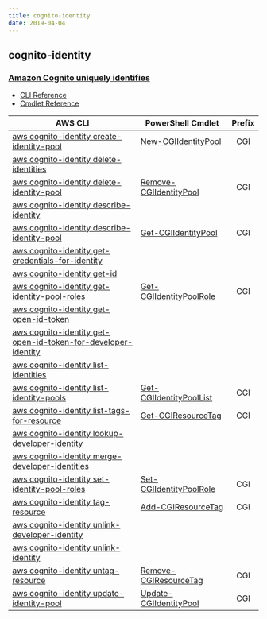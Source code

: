 ```yaml
---
title: cognito-identity
date: 2019-04-04
---
```


## cognito-identity

### [Amazon Cognito uniquely identifies](https://aws.amazon.com/cognito/)

* [CLI Reference](https://docs.aws.amazon.com/cli/latest/reference/cognito-identity/index.html)
* [Cmdlet Reference](https://docs.aws.amazon.com/powershell/latest/reference/items/Amazon_Cognito_Identity_cmdlets.html)

|AWS CLI|PowerShell Cmdlet|Prefix|
|----|----|:--:|
|[aws cognito-identity create-identity-pool](https://docs.aws.amazon.com/cli/latest/reference/cognito-identity/create-identity-pool.html)|[New-CGIIdentityPool](https://docs.aws.amazon.com/powershell/latest/reference/items/New-CGIIdentityPool.html)|CGI|
|[aws cognito-identity delete-identities](https://docs.aws.amazon.com/cli/latest/reference/cognito-identity/delete-identities.html)|||
|[aws cognito-identity delete-identity-pool](https://docs.aws.amazon.com/cli/latest/reference/cognito-identity/delete-identity-pool.html)|[Remove-CGIIdentityPool](https://docs.aws.amazon.com/powershell/latest/reference/items/Remove-CGIIdentityPool.html)|CGI|
|[aws cognito-identity describe-identity](https://docs.aws.amazon.com/cli/latest/reference/cognito-identity/describe-identity.html)|||
|[aws cognito-identity describe-identity-pool](https://docs.aws.amazon.com/cli/latest/reference/cognito-identity/describe-identity-pool.html)|[Get-CGIIdentityPool](https://docs.aws.amazon.com/powershell/latest/reference/items/Get-CGIIdentityPool.html)|CGI|
|[aws cognito-identity get-credentials-for-identity](https://docs.aws.amazon.com/cli/latest/reference/cognito-identity/get-credentials-for-identity.html)|||
|[aws cognito-identity get-id](https://docs.aws.amazon.com/cli/latest/reference/cognito-identity/get-id.html)|||
|[aws cognito-identity get-identity-pool-roles](https://docs.aws.amazon.com/cli/latest/reference/cognito-identity/get-identity-pool-roles.html)|[Get-CGIIdentityPoolRole](https://docs.aws.amazon.com/powershell/latest/reference/items/Get-CGIIdentityPoolRole.html)|CGI|
|[aws cognito-identity get-open-id-token](https://docs.aws.amazon.com/cli/latest/reference/cognito-identity/get-open-id-token.html)|||
|[aws cognito-identity get-open-id-token-for-developer-identity](https://docs.aws.amazon.com/cli/latest/reference/cognito-identity/get-open-id-token-for-developer-identity.html)|||
|[aws cognito-identity list-identities](https://docs.aws.amazon.com/cli/latest/reference/cognito-identity/list-identities.html)|||
|[aws cognito-identity list-identity-pools](https://docs.aws.amazon.com/cli/latest/reference/cognito-identity/list-identity-pools.html)|[Get-CGIIdentityPoolList](https://docs.aws.amazon.com/powershell/latest/reference/items/Get-CGIIdentityPoolList.html)|CGI|
|[aws cognito-identity list-tags-for-resource](https://docs.aws.amazon.com/cli/latest/reference/cognito-identity/list-tags-for-resource.html)|[Get-CGIResourceTag](https://docs.aws.amazon.com/powershell/latest/reference/items/Get-CGIResourceTag.html)|CGI|
|[aws cognito-identity lookup-developer-identity](https://docs.aws.amazon.com/cli/latest/reference/cognito-identity/lookup-developer-identity.html)|||
|[aws cognito-identity merge-developer-identities](https://docs.aws.amazon.com/cli/latest/reference/cognito-identity/merge-developer-identities.html)|||
|[aws cognito-identity set-identity-pool-roles](https://docs.aws.amazon.com/cli/latest/reference/cognito-identity/set-identity-pool-roles.html)|[Set-CGIIdentityPoolRole](https://docs.aws.amazon.com/powershell/latest/reference/items/Set-CGIIdentityPoolRole.html)|CGI|
|[aws cognito-identity tag-resource](https://docs.aws.amazon.com/cli/latest/reference/cognito-identity/tag-resource.html)|[Add-CGIResourceTag](https://docs.aws.amazon.com/powershell/latest/reference/items/Add-CGIResourceTag.html)|CGI|
|[aws cognito-identity unlink-developer-identity](https://docs.aws.amazon.com/cli/latest/reference/cognito-identity/unlink-developer-identity.html)|||
|[aws cognito-identity unlink-identity](https://docs.aws.amazon.com/cli/latest/reference/cognito-identity/unlink-identity.html)|||
|[aws cognito-identity untag-resource](https://docs.aws.amazon.com/cli/latest/reference/cognito-identity/untag-resource.html)|[Remove-CGIResourceTag](https://docs.aws.amazon.com/powershell/latest/reference/items/Remove-CGIResourceTag.html)|CGI|
|[aws cognito-identity update-identity-pool](https://docs.aws.amazon.com/cli/latest/reference/cognito-identity/update-identity-pool.html)|[Update-CGIIdentityPool](https://docs.aws.amazon.com/powershell/latest/reference/items/Update-CGIIdentityPool.html)|CGI|


